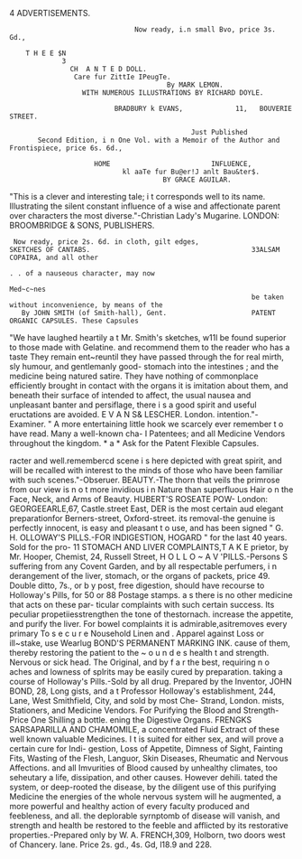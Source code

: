4                                            ADVERTISEMENTS.

                                   Now ready, i.n small Bvo, price 3s. Gd.,

        T H E E $N
                 3
                   CH  A N T E D DOLL.
                    Care fur ZittIe IPeugTe.
                                           By MARK LEMON.
                      WITH NUMEROUS ILLUSTRATIONS BY RICHARD DOYLE.

                              BRADBURY k EVANS,             11,   BOUVERIE STREET.

                                                 Just Published
           Second Edition, i n One Vol. with a Memoir of the Author and Frontispiece, price 6s. 6d.,

                         HOME                         INFLUENCE,
                                kl aaTe fur Bu@er!J anlt Bau&ter$.
                                          BY GRACE AGUILAR.
  "This is a clever and interesting tale; i t corresponds well to its name. Illustrating the silent constant
influence of a wise and affectionate parent over characters the most diverse."-Christian Lady's Mugarine.
                           LONDON:       BROOMBRIDGE & SONS, PUBLISHERS.

     Now ready, price 2s. 6d. in cloth, gilt edges,
    SKETCHES OF CANTABS.                                        33ALSAM COPAIRA, and all other
                                                                             . . of a nauseous character, may now
                                                                        Med~c~nes
                                                                be taken without inconvenience, by means of the
       By JOHN SMITH (of Smith-hall), Gent.                     PATENT ORGANIC CAPSULES. These Capsules
  "We have laughed heartily a t Mr. Smith's sketches,           w11l be found superior to those made with Gelatine.
and recommend them to the reader who has a taste                They remain ent~reuntil they have passed through the
for real mirth, sly humour, and gentlemanly good-               stomach into the intestines ; and the medicine being
natured satire. They have nothing of commonplace                efficiently brought in contact with the organs it is
imitation about them, and beneath their surface of              intended to affect, the usual nausea and unpleasant
banter and persiflage, there i s a good spirit and useful       eructations are avoided. E V A N S& LESCHER.  London.
intention."-Examiner.
  " A more entertaining little hook we scarcely ever
remember t o have read. Many a well-known cha-
                                                            I   Patentees; and all Medicine Vendors throughout the
                                                                kingdom. * a * Ask for the Patent Flexible Capsules.

racter and well.remembercd scene i s here depicted
with great spirit, and will be recalled with interest to
the minds of those who have been familiar with such
scenes."-Obseruer.
                                                                BEAUTY.-The                 thorn that veils the
                                                                       primrose from our view is n o t more invidious
                                                                i n Nature than superfluous Hair o n the Face, Neck,
                                                                and Arms of Beauty. HUBERT'S ROSEATE POW-
  London: GEORGEEARLE,67, Castle.street East,                   DER is the most certain aud elegant preparationfor
             Berners-street, Oxford-street.                     its removal-the genuine is perfectly innocent, is easy
                                                                and pleasant t o use, and has been signed " G. H.
     OLLOWAY'S PILLS.-FOR INDIGESTION,                          HOGARD " for the last 40 years. Sold for the pro-
11 STOMACH              AND   LIVER COMPLAINTS,T A K E          prietor, by Mr. Hooper, Chemist, 24, Russell Street,
H O L L O ~ A V 'PILLS.-Persons
                     S               suffering from any         Covent Garden, and by all respectable perfumers, i n
derangement of the liver, stomach, or the organs of             packets, price 49. Double ditto, 7s., or b y post, free
digestion, should have recourse to Holloway's Pills,            for 50 or 88 Postage stamps.
a s there is no other medicine that acts on these par-
ticular complaints with such certain success. Its
peculiar propetiiesstrengthen the tone of thestornach.
increase the appetite, and purify the liver. For bowel
complaints it is admirable,asitremoves every primary
                                                                  To      s e c u r e Nousehold Linen and
                                                                             . Apparel against Loss or ill~stake, use
                                                                       Wearlug
                                                                    BOND'S PERMANENT MARKING INK.
cause of them, thereby restoring the patient to the
~ o u n d e s health
              t       and strength. Nervous or sick head.       The Original, and by f a r the best, requiring n o
aches and lowness of splrits may be easily cured by             preparation.
taking a course of Holloway's Pills.-Sold by all drug.            Prepared by the Inventor, JOHN BOND, 28, Long
gists, and a t Professor Holloway's establishment, 244,         Lane, West Smithfield, City, and sold by most Che-
Strand, London.                                                 mists, Stationers, and Medicine Vendors.
For Purifying the Blood and Strength-                                          Price One Shilling a bottle.
     ening the Digestive Organs.
FRENGKS               SARSAPARILLA
                                AND
        CHAMOMILE, a concentrated Fluid Extract of
these well known valuable Medicines. I t is suited
for either sex, and will prove a certain cure for Indi-
gestion, Loss of Appetite, Dimness of Sight, Fainting
Fits, Wasting of the Flesh, Languor, Skin Diseases,
Rheumatic and Nervous Affections. and all Imvurities
of Blood caused by unhealthy climates, too seheutary
a life, dissipation, and other causes. However dehili.
tated the system, or deep-rooted the disease, by the
diligent use of this purifying Medicine the energies
of the whole nervous system will he augmented, a
more powerful and healthy action of every faculty
produced and feebleness, and all. the deplorable
syrnptomb of disease will vanish, and strength and
health be restored to the feeble and afflicted by its
restorative properties.-Prepared       only by W. A.
FRENCH,309, Holborn, two doors west of Chancery.
lane. Price 2s. gd., 4s. Gd, l18.9 and 228.
